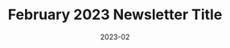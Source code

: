 ---
title: February 2023 Newsletter Title
date: "2023-02"
img: "https://pngimg.com/uploads/mr_bean/mr_bean_PNG32.png"
embedLink: "https://www.canva.com/design/DAFZTn08BnI/view"
---